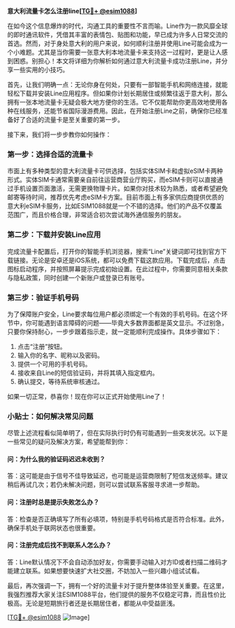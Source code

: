**意大利流量卡怎么注册line[[TG💪+ @esim1088](https://t.me/s/esim1088)]**

在如今这个信息爆炸的时代，沟通工具的重要性不言而喻。Line作为一款风靡全球的即时通讯软件，凭借其丰富的表情包、贴图和功能，早已成为许多人日常交流的首选。然而，对于身处意大利的用户来说，如何顺利注册并使用Line可能会成为一个小难题。尤其是当你需要一张意大利本地流量卡来支持这一过程时，更是让人感到困惑。别担心！本文将详细为你解析如何通过意大利流量卡成功注册Line，并分享一些实用的小技巧。

首先，让我们明确一点：无论你身在何处，只要有一部智能手机和网络连接，就能轻松下载并安装Line应用程序。但如果你计划长期居住或频繁往返于意大利，那么拥有一张本地流量卡无疑会极大地方便你的生活。它不仅能帮助你更高效地使用各种在线服务，还能节省国际漫游费用。因此，在开始注册Line之前，确保你已经准备好了合适的流量卡是至关重要的第一步。

接下来，我们将一步步教你如何操作：

### 第一步：选择合适的流量卡
市面上有多种类型的意大利流量卡可供选择，包括实体SIM卡和虚拟eSIM卡两种形式。实体SIM卡通常需要亲自前往运营商营业厅购买，而eSIM卡则可以直接通过手机设置页面激活，无需更换物理卡片。如果你对技术较为熟悉，或者希望避免邮寄等待时间，推荐优先考虑eSIM卡方案。目前市面上有多家供应商提供优质的意大利eSIM卡服务，比如ESIM1088就是一个不错的选择。他们的产品不仅覆盖范围广，而且价格合理，非常适合初次尝试海外通信服务的朋友。

### 第二步：下载并安装Line应用
完成流量卡配置后，打开你的智能手机浏览器，搜索“Line”关键词即可找到官方下载链接。无论是安卓还是iOS系统，都可以免费下载这款应用。下载完成后，点击图标启动程序，并按照屏幕提示完成初始设置。在此过程中，你需要同意相关条款与隐私政策，同时创建一个新账户或登录已有账号。

### 第三步：验证手机号码
为了保障账户安全，Line要求每位用户都必须绑定一个有效的手机号码。在这个环节中，你可能遇到语言障碍的问题——毕竟大多数界面都是英文显示。不过别急，只要你保持耐心，一步步跟着指示走，就一定能顺利完成操作。具体步骤如下：
1. 点击“注册”按钮。
2. 输入你的名字、昵称以及密码。
3. 提供一个可用的手机号码。
4. 接收来自Line的短信验证码，并将其填入指定框内。
5. 确认提交，等待系统审核通过。

如果一切正常，恭喜你！现在你可以正式开始使用Line了！

### 小贴士：如何解决常见问题
尽管上述流程看似简单明了，但在实际执行时仍有可能遇到一些突发状况。以下是一些常见的疑问及解决方案，希望能帮到你：

#### 问：为什么我的验证码迟迟未收到？
答：这可能是由于信号不佳导致延迟，也可能是运营商限制了短信发送频率。建议稍后再试几次；若仍未解决问题，则可以尝试联系客服寻求进一步帮助。

#### 问：注册时总是提示失败怎么办？
答：检查是否正确填写了所有必填项，特别是手机号码格式是否符合标准。此外，确保手机处于联网状态也很重要。

#### 问：注册完成后找不到联系人怎么办？
答：Line默认情况下不会自动添加好友，你需要手动输入对方ID或者扫描二维码才能建立联系。如果想要快速扩大社交圈，不妨加入一些兴趣小组试试看。

最后，再次强调一下，拥有一个好的流量卡对于提升整体体验至关重要。在这里，我强烈推荐大家关注ESIM1088平台，他们提供的服务不仅稳定可靠，而且性价比极高。无论是短期旅行者还是长期居住者，都能从中受益匪浅。

[[TG💪+ @esim1088](https://t.me/s/esim1088) ![Image](https://i.postimg.cc/4NQfJmqS/Snipaste-2025-05-13-00-14-12.png)]